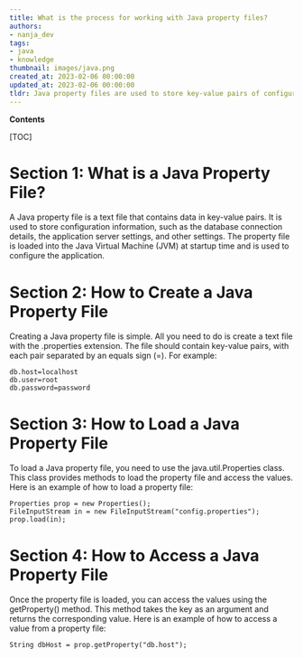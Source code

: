 ```yaml
---
title: What is the process for working with Java property files?
authors:
- nanja_dev
tags:
- java
- knowledge
thumbnail: images/java.png
created_at: 2023-02-06 00:00:00
updated_at: 2023-02-06 00:00:00
tldr: Java property files are used to store key-value pairs of configuration data which can be read and written using the java.util.Properties class.
---
```


**Contents**

[TOC]

# Section 1: What is a Java Property File?
A Java property file is a text file that contains data in key-value pairs. It is used to store configuration information, such as the database connection details, the application server settings, and other settings. The property file is loaded into the Java Virtual Machine (JVM) at startup time and is used to configure the application.

# Section 2: How to Create a Java Property File
Creating a Java property file is simple. All you need to do is create a text file with the .properties extension. The file should contain key-value pairs, with each pair separated by an equals sign (=). For example:

```
db.host=localhost
db.user=root
db.password=password
```

# Section 3: How to Load a Java Property File
To load a Java property file, you need to use the java.util.Properties class. This class provides methods to load the property file and access the values. Here is an example of how to load a property file:

```
Properties prop = new Properties();
FileInputStream in = new FileInputStream("config.properties");
prop.load(in);
```

# Section 4: How to Access a Java Property File
Once the property file is loaded, you can access the values using the getProperty() method. This method takes the key as an argument and returns the corresponding value. Here is an example of how to access a value from a property file:

```
String dbHost = prop.getProperty("db.host");
```
